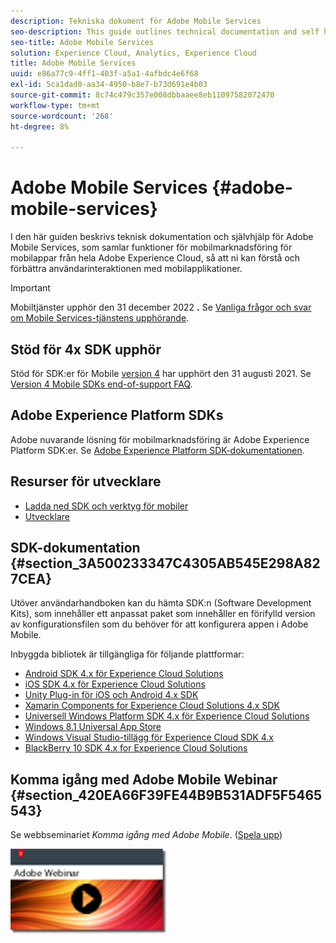 ```yaml
---
description: Tekniska dokument för Adobe Mobile Services
seo-description: This guide outlines technical documentation and self help for Adobe Mobile Services, which brings together mobile marketing capabilities for mobile applications from across the Adobe Experience Cloud, allowing you to understand and improve user engagement with mobile applications.
seo-title: Adobe Mobile Services
solution: Experience Cloud, Analytics, Experience Cloud
title: Adobe Mobile Services
uuid: e86a77c9-4ff1-403f-a5a1-4afbdc4e6f68
exl-id: 5ca1dad0-aa34-4950-b8e7-b73d691e4b03
source-git-commit: 8c74c479c357e008dbbaaee8eb11097582072470
workflow-type: tm+mt
source-wordcount: '268'
ht-degree: 8%

---
```


# Adobe Mobile Services {#adobe-mobile-services}

I den här guiden beskrivs teknisk dokumentation och självhjälp för Adobe Mobile Services, som samlar funktioner för mobilmarknadsföring för mobilappar från hela Adobe Experience Cloud, så att ni kan förstå och förbättra användarinteraktionen med mobilapplikationer.

>[!IMPORTANT]
>
>Mobiltjänster upphör den 31 december 2022 **.** Se [Vanliga frågor och svar om Mobile Services-tjänstens upphörande](eol.md).

## Stöd för 4x SDK upphör

Stöd för SDK:er för Mobile [version 4](https://github.com/Adobe-Marketing-Cloud/mobile-services) har upphört den 31 augusti 2021. Se [Version 4 Mobile SDKs end-of-support FAQ](https://aep-sdks.gitbook.io/docs/version-4-sdk-end-of-support-faq).

## Adobe Experience Platform SDKs

Adobe nuvarande lösning för mobilmarknadsföring är Adobe Experience Platform SDK:er. Se [Adobe Experience Platform SDK-dokumentationen](https://aep-sdks.gitbook.io/docs/).

## Resurser för utvecklare

* [Ladda ned SDK och verktyg för mobiler](/help/using/c-manage-app-settings/c-mob-confg-app/t-config-analytics/download-sdk.md)
* [Utvecklare](https://docs.adobe.com/content/help/en/analytics/implementation/home.html)

## SDK-dokumentation {#section_3A500233347C4305AB545E298A827CEA}

Utöver användarhandboken kan du hämta SDK:n (Software Development Kits), som innehåller ett anpassat paket som innehåller en förifylld version av konfigurationsfilen som du behöver för att konfigurera appen i Adobe Mobile.

Inbyggda bibliotek är tillgängliga för följande plattformar:

* [Android SDK 4.x för Experience Cloud Solutions](/help/android/overview.md)
* [iOS SDK 4.x för Experience Cloud Solutions](/help/ios/overview.md)
* [Unity Plug-in för iOS och Android 4.x SDK](/help/unity/get-started.md)
* [Xamarin Components for Experience Cloud Solutions 4.x SDK](/help/xamarin/get-started.md)
* [Universell Windows Platform SDK 4.x för Experience Cloud Solutions](/help/universal-windows/overview.md)
* [Windows 8.1 Universal App Store](/help/windows-appstore/overview.md)
* [Windows Visual Studio-tillägg för Experience Cloud SDK 4.x](/help/windows-appstore/extensions/win-vse-4x.md)
* [BlackBerry 10 SDK 4.x for Experience Cloud Solutions](/help/blackberry/overview.md)

## Komma igång med Adobe Mobile Webinar {#section_420EA66F39FE44B9B531ADF5F5465543}

Se webbseminariet *Komma igång med Adobe Mobile*. ([Spela upp](https://adobe.ly/PsxCFn))

[![Länka bild](assets/webinar.png)](https://adobe.ly/PsxCFn)

